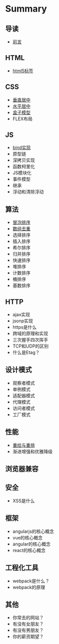 # Summary

## 导读

* [前言](README.md)

## HTML

* [html5标签](html/html5biao-qian.md)

## CSS

* [垂直居中](css/chui-zhi-ju-zhong.md)
* [水平居中](css/shui-ping-ju-zhong.md)
* [盒子模型](css/he-zi-mo-xing.md)
* FLEX布局

## JS

* [bind实现](js/bindshi-xian.md)
* 原型链
* 深拷贝实现
* 函数柯里化
* JS模块化
* 事件模型
* 继承
* 浮动和清除浮动

## 算法

* [冒泡排序](/mao-pao-pai-xu.md)
* [数组去重](shu-zu-qu-zhong.md)
* 选择排序
* 插入排序
* 希尔排序
* 归并排序
* 快速排序
* 堆排序
* 计数排序
* 桶排序
* 基数排序

## HTTP

* ajax实现
* jsonp实现
* https是什么
* 跨域的原理和实现
* 三次握手四次挥手
* TCP和UDP的区别
* 什么是Etag？

## 设计模式

* 观察者模式
* 单例模式
* 适配器模式
* 代理模式
* 访问者模式
* 工厂模式

## 性能

* [重绘与重排](xing-neng/zhong-hui-yu-zhong-pai.md)
* 渐进增强和优雅降级

## 浏览器兼容

## 安全

* XSS是什么

## 框架

* angularjs的核心概念
* vue的核心概念
* angular的核心概念
* react的核心概念

## 工程化工具

* webpack是什么？
* webpack的原理

## 其他

* 你常去的网站？
* 有没有女朋友？
* 有没有男朋友？
* 你的薪资期望？

